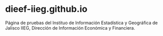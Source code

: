 # dieef-iieg.github.io

Página de pruebas del Instituo de Información Estadística y Geográfica de Jalisco IIEG, Dirección de Información Económica y Financiera.
